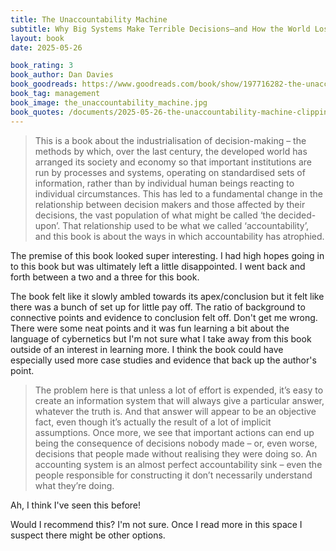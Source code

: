 ```yaml
---
title: The Unaccountability Machine
subtitle: Why Big Systems Make Terrible Decisions—and How the World Lost Its Mind
layout: book
date: 2025-05-26

book_rating: 3
book_author: Dan Davies
book_goodreads: https://www.goodreads.com/book/show/197716282-the-unaccountability-machine
book_tag: management
book_image: the_unaccountability_machine.jpg
book_quotes: /documents/2025-05-26-the-unaccountability-machine-clippings.txt
---
```


> This is a book about the industrialisation of decision-making – the methods by which, over the last century, the developed world has arranged its society and economy so that important institutions are run by processes and systems, operating on standardised sets of information, rather than by individual human beings reacting to individual circumstances. This has led to a fundamental change in the relationship between decision makers and those affected by their decisions, the vast population of what might be called ‘the decided-upon’. That relationship used to be what we called ‘accountability’, and this book is about the ways in which accountability has atrophied.

The premise of this book looked super interesting. I had high hopes going in to this book but was ultimately left a little disappointed. I went back and forth between a two and a three for this book.

The book felt like it slowly ambled towards its apex/conclusion but it felt like there was a bunch of set up for little pay off. The ratio of background to connective points and evidence to conclusion felt off. Don't get me wrong. There were some neat points and it was fun learning a bit about the language of cybernetics but I'm not sure what I take away from this book outside of an interest in learning more. I think the book could have especially used more case studies and evidence that back up the author's point.

> The problem here is that unless a lot of effort is expended, it’s easy to create an information system that will always give a particular answer, whatever the truth is. And that answer will appear to be an objective fact, even though it’s actually the result of a lot of implicit assumptions. Once more, we see that important actions can end up being the consequence of decisions nobody made – or, even worse, decisions that people made without realising they were doing so. An accounting system is an almost perfect accountability sink – even the people responsible for constructing it don’t necessarily understand what they’re doing.

Ah, I think I've seen this before!

Would I recommend this? I'm not sure. Once I read more in this space I suspect there might be other options.